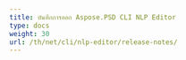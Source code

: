 ```yaml
---
title: บันทึกการออก Aspose.PSD CLI NLP Editor
type: docs
weight: 30
url: /th/net/cli/nlp-editor/release-notes/
---
```

